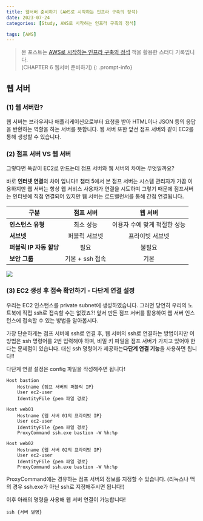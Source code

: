 ```yaml
---
title: 웹서버 준비하기 (AWS로 시작하는 인프라 구축의 정석)
date: 2023-07-24
categories: [Study, AWS로 시작하는 인프라 구축의 정석]

tags: [AWS]
---
```


> 본 포스트는 [AWS로 시작하는 인프라 구축의 정석](https://www.yes24.com/Product/Goods/109747932) 책을 활용한 스터디 기록입니다. <br> (CHAPTER 6 웹서버 준비하기)
{: .prompt-info}

## 웹 서버
### (1) 웹 서버란?
웹 서버는 브라우저나 애플리케이션으로부터 요청을 받아 HTML이나 JSON 등의 응답을 반환하는 역할을 하는 서버를 뜻합니다. 웹 서버 또한 앞선 점프 서버와 같이 EC2를 통해 생성할 수 있습니다.

### (2) 점프 서버 VS 웹 서버
그렇다면 똑같이 EC2로 만드는데 점프 서버와 웹 서버의 차이는 무엇일까요?

바로 **인터넷 연결**의 차이 입니다!!
챕터 5에서 본 점프 서버는 시스템 관리자가 가끔 이용하지만 웹 서버는 항상 웹 서비스 사용자가 연결을 시도하며 그렇기 때문에 점프서버는 인터넷에 직접 연결되어 있지만 웹 서버는 로드밸런서를 통해 간접 연결됩니다.

|  <center>구분</center> |  <center>점프 서버</center> |  <center>웹 서버</center> |
|:--------|:--------:|--------:|
|**인스턴스 유형** | <center>최소 성능 </center> |<center>이용자 수에 맞게 적절한 성능</center> |
|**서브넷** | <center>퍼블릭 서브넷 </center> |<center>프라이빗 서브넷</center> |
|**퍼블릭 IP 자동 할당** | <center>필요 </center> |<center>불필요</center> |
|**보안 그룹** | <center>기본 + ssh 접속 </center> |<center>기본</center>|

![](https://velog.velcdn.com/images/chaerim1001/post/a92fcaec-aeac-43c7-852a-abdb00fe301c/image.png)

### (3) EC2 생성 후 접속 확인하기 - 다단계 연결 설정
우리는 EC2 인스턴스를 private subnet에 생성하였습니다. 그러면 당연히 우리의 노트북에 직접 ssh로 접속할 수는 없겠죠?! 앞서 만든 점프 서버를 활용하여 웹 서버 인스턴스에 접속할 수 있는 방법을 알아봅시다.

가장 단순하게는 점프 서버에 ssh로 연결 후, 웹 서버의 ssh로 연결하는 방법이지만 이 방법은 ssh 명령어를 2번 입력해야 하며, 비밀 키 파일을 점프 서버가 가지고 있어야 한다는 문제점이 있습니다.
대신 ssh 명령어가 제공하는**다단계 연결 기능**을 사용하면 됩니다!!

다단계 연결 설정은 config 파일을 작성해주면 됩니다!

```
Host bastion
	Hostname {점프 서버의 퍼블릭 IP}
    User ec2-user
    IdentityFile {pem 파일 경로}

Host web01
	Hostname {웹 서버 01의 프라이빗 IP}
    User ec2-user
    IdentityFile {pem 파일 경로}
    ProxyCommand ssh.exe bastion -W %h:%p
    
Host web02
	Hostname {웹 서버 02의 프라이빗 IP}
    User ec2-user
    IdentityFile {pem 파일 경로}
    ProxyCommand ssh.exe bastion -W %h:%p 
```

ProxyCommand에는 경유하는 점프 서버의 정보를 지정할 수 있습니다. (리눅스나 맥의 경우 ssh.exe가 아닌 ssh로 지정해주시면 됩니다!)

이후 아래의 명령을 사용해 웹 서버 연결이 가능합니다!

``` console
ssh {서버 별명}
```
